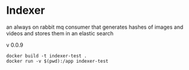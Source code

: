 # Indexer

an always on rabbit mq consumer that generates hashes of images and videos and stores them in an elastic search

v 0.0.9

```
docker build -t indexer-test .
docker run -v $(pwd):/app indexer-test
```
